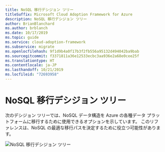 ```yaml
---
title: NoSQL 移行デシジョン ツリー
titleSuffix: Microsoft Cloud Adoption Framework for Azure
description: NoSQL 移行デシジョン ツリー
author: BrianBlanchard
ms.author: brblanch
ms.date: 10/17/2019
ms.topic: guide
ms.service: cloud-adoption-framework
ms.subservice: migrate
ms.openlocfilehash: 9f1d9b4a0f17b3f2fb556a95132d494042ba9bab
ms.sourcegitcommit: f3371811a36e12533ecbc3aa936e2a68e0cee25f
ms.translationtype: HT
ms.contentlocale: ja-JP
ms.lasthandoff: 10/21/2019
ms.locfileid: "72693958"
---
```

# <a name="nosql-migration-decision-tree"></a>NoSQL 移行デシジョン ツリー

次のデシジョン ツリーでは、NoSQL データ構造を Azure の各種データ プラットフォームに移行するために使用できるオプションを示しています。
このリファレンスは、NoSQL の最適な移行パスを決定するために役立つ可能性があります。

![NoSQL 移行デシジョン ツリー](../../_images/innovate/considerations/no-sql-decision-tree.png)
